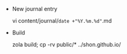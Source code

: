 - New journal entry

    vi content/journal/`date +"%Y.%m.%d"`.md

- Build

    zola build; cp -rv public/* ../shon.github.io/
